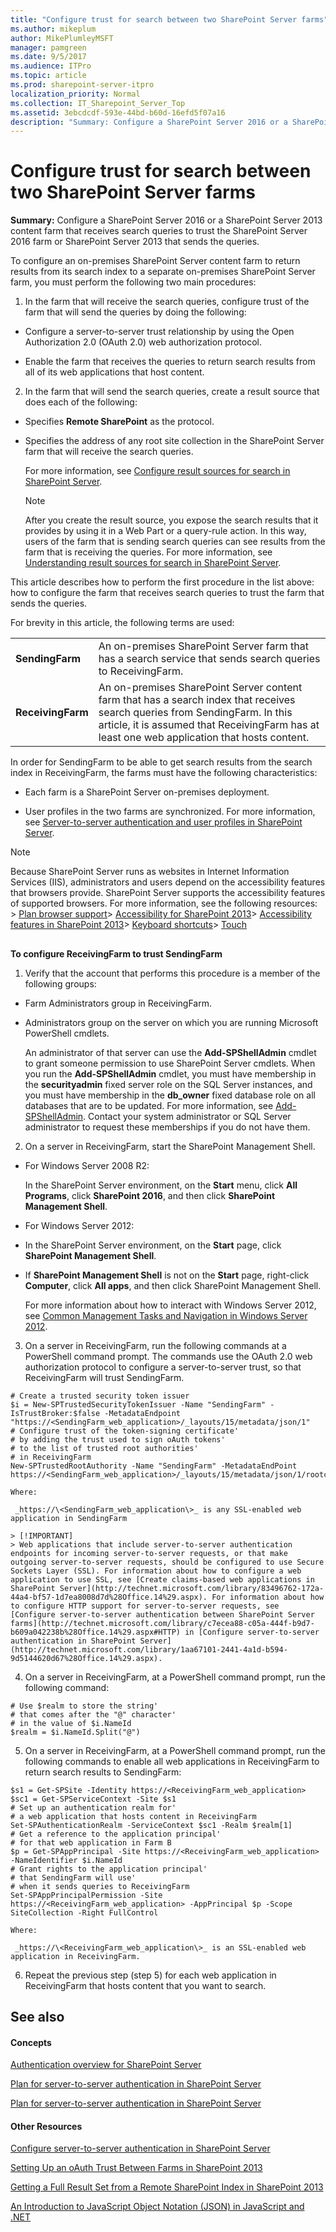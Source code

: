 ```yaml
---
title: "Configure trust for search between two SharePoint Server farms"
ms.author: mikeplum
author: MikePlumleyMSFT
manager: pamgreen
ms.date: 9/5/2017
ms.audience: ITPro
ms.topic: article
ms.prod: sharepoint-server-itpro
localization_priority: Normal
ms.collection: IT_Sharepoint_Server_Top
ms.assetid: 3ebcdcdf-593e-44bd-b60d-16efd5f07a16
description: "Summary: Configure a SharePoint Server 2016 or a SharePoint Server 2013 content farm that receives search queries to trust the SharePoint Server 2016 farm or SharePoint Server 2013 that sends the queries."
---
```


# Configure trust for search between two SharePoint Server farms

 **Summary:** Configure a SharePoint Server 2016 or a SharePoint Server 2013 content farm that receives search queries to trust the SharePoint Server 2016 farm or SharePoint Server 2013 that sends the queries. 
  
To configure an on-premises SharePoint Server content farm to return results from its search index to a separate on-premises SharePoint Server farm, you must perform the following two main procedures:
  
1. In the farm that will receive the search queries, configure trust of the farm that will send the queries by doing the following:
    
  - Configure a server-to-server trust relationship by using the Open Authorization 2.0 (OAuth 2.0) web authorization protocol.
    
  - Enable the farm that receives the queries to return search results from all of its web applications that host content.
    
2. In the farm that will send the search queries, create a result source that does each of the following:
    
  - Specifies **Remote SharePoint** as the protocol. 
    
  - Specifies the address of any root site collection in the SharePoint Server farm that will receive the search queries.
    
    For more information, see [Configure result sources for search in SharePoint Server](configure-result-sources-for-search.md).
    
    > [!NOTE]
    > After you create the result source, you expose the search results that it provides by using it in a Web Part or a query-rule action. In this way, users of the farm that is sending search queries can see results from the farm that is receiving the queries. For more information, see [Understanding result sources for search in SharePoint Server](understanding-result-sources-for-search.md). 
  
This article describes how to perform the first procedure in the list above: how to configure the farm that receives search queries to trust the farm that sends the queries.
  
For brevity in this article, the following terms are used:
  
|||
|:-----|:-----|
|**SendingFarm** <br/> |An on-premises SharePoint Server farm that has a search service that sends search queries to ReceivingFarm.  <br/> |
|**ReceivingFarm** <br/> |An on-premises SharePoint Server content farm that has a search index that receives search queries from SendingFarm. In this article, it is assumed that ReceivingFarm has at least one web application that hosts content.  <br/> |
   
In order for SendingFarm to be able to get search results from the search index in ReceivingFarm, the farms must have the following characteristics:
  
- Each farm is a SharePoint Server on-premises deployment.
    
- User profiles in the two farms are synchronized. For more information, see [Server-to-server authentication and user profiles in SharePoint Server](../security-for-sharepoint-server/server-to-server-authentication-and-user-profiles.md).
    
> [!NOTE]
>  Because SharePoint Server runs as websites in Internet Information Services (IIS), administrators and users depend on the accessibility features that browsers provide. SharePoint Server supports the accessibility features of supported browsers. For more information, see the following resources: > [Plan browser support](https://go.microsoft.com/fwlink/p/?LinkId=246502)> [Accessibility for SharePoint 2013](http://technet.microsoft.com/library/94ad4316-1077-400a-b17e-a2085a5a7312%28Office.14%29.aspx)> [Accessibility features in SharePoint 2013](https://go.microsoft.com/fwlink/p/?LinkId=246501)> [Keyboard shortcuts](https://go.microsoft.com/fwlink/p/?LinkID=246504)> [Touch](https://go.microsoft.com/fwlink/p/?LinkId=246506)
  
## 

 **To configure ReceivingFarm to trust SendingFarm**
  
1. Verify that the account that performs this procedure is a member of the following groups:
    
  - Farm Administrators group in ReceivingFarm.
    
  - Administrators group on the server on which you are running Microsoft PowerShell cmdlets.
    
    An administrator of that server can use the **Add-SPShellAdmin** cmdlet to grant someone permission to use SharePoint Server cmdlets. When you run the **Add-SPShellAdmin** cmdlet, you must have membership in the **securityadmin** fixed server role on the SQL Server instances, and you must have membership in the **db_owner** fixed database role on all databases that are to be updated. For more information, see [Add-SPShellAdmin](http://technet.microsoft.com/library/2ddfad84-7ca8-409e-878b-d09cb35ed4aa.aspx). Contact your system administrator or SQL Server administrator to request these memberships if you do not have them.
    
2. On a server in ReceivingFarm, start the SharePoint Management Shell.
    
  - For Windows Server 2008 R2:
    
    In the SharePoint Server environment, on the **Start** menu, click **All Programs**, click **SharePoint 2016**, and then click **SharePoint Management Shell**.
    
  - For Windows Server 2012:
    
  - In the SharePoint Server environment, on the **Start** page, click **SharePoint Management Shell**.
    
  - If **SharePoint Management Shell** is not on the **Start** page, right-click **Computer**, click **All apps**, and then click SharePoint Management Shell.
    
    For more information about how to interact with Windows Server 2012, see [Common Management Tasks and Navigation in Windows Server 2012](https://go.microsoft.com/fwlink/p/?LinkId=276950).
    
3. On a server in ReceivingFarm, run the following commands at a PowerShell command prompt. The commands use the OAuth 2.0 web authorization protocol to configure a server-to-server trust, so that ReceivingFarm will trust SendingFarm.
    
  ```
  # Create a trusted security token issuer
  $i = New-SPTrustedSecurityTokenIssuer -Name "SendingFarm" -IsTrustBroker:$false -MetadataEndpoint "https://<SendingFarm_web_application>/_layouts/15/metadata/json/1"
  # Configure trust of the token-signing certificate'
  # by adding the trust used to sign oAuth tokens'
  # to the list of trusted root authorities'
  # in ReceivingFarm
  New-SPTrustedRootAuthority -Name "SendingFarm" -MetadataEndPoint https://<SendingFarm_web_application>/_layouts/15/metadata/json/1/rootcertificate
  ```

    Where:
    
     _https://\<SendingFarm_web_application\>_ is any SSL-enabled web application in SendingFarm 
    
    > [!IMPORTANT]
    > Web applications that include server-to-server authentication endpoints for incoming server-to-server requests, or that make outgoing server-to-server requests, should be configured to use Secure Sockets Layer (SSL). For information about how to configure a web application to use SSL, see [Create claims-based web applications in SharePoint Server](http://technet.microsoft.com/library/83496762-172a-44a4-bf57-1d7ea8008d7d%28Office.14%29.aspx). For information about how to configure HTTP support for server-to-server requests, see [Configure server-to-server authentication between SharePoint Server farms](http://technet.microsoft.com/library/c7ecea88-c05a-444f-b9d7-b609a042238b%28Office.14%29.aspx#HTTP) in [Configure server-to-server authentication in SharePoint Server](http://technet.microsoft.com/library/1aa67101-2441-4a1d-b594-9d5144620d67%28Office.14%29.aspx). 
  
4. On a server in ReceivingFarm, at a PowerShell command prompt, run the following command:
    
  ```
  # Use $realm to store the string'
  # that comes after the "@" character'
  # in the value of $i.NameId
  $realm = $i.NameId.Split("@")
  ```

5. On a server in ReceivingFarm, at a PowerShell command prompt, run the following commands to enable all web applications in ReceivingFarm to return search results to SendingFarm:
    
  ```
  $s1 = Get-SPSite -Identity https://<ReceivingFarm_web_application>
  $sc1 = Get-SPServiceContext -Site $s1
  # Set up an authentication realm for'
  # a web application that hosts content in ReceivingFarm 
  Set-SPAuthenticationRealm -ServiceContext $sc1 -Realm $realm[1]
  # Get a reference to the application principal'
  # for that web application in Farm B
  $p = Get-SPAppPrincipal -Site https://<ReceivingFarm_web_application> -NameIdentifier $i.NameId
  # Grant rights to the application principal'
  # that SendingFarm will use'
  # when it sends queries to ReceivingFarm
  Set-SPAppPrincipalPermission -Site https://<ReceivingFarm_web_application> -AppPrincipal $p -Scope SiteCollection -Right FullControl
  ```

    Where:
    
     _https://\<ReceivingFarm_web_application\>_ is an SSL-enabled web application in ReceivingFarm. 
    
6. Repeat the previous step (step 5) for each web application in ReceivingFarm that hosts content that you want to search.
    
## See also

#### Concepts

[Authentication overview for SharePoint Server](../security-for-sharepoint-server/authentication-overview.md)
  
[Plan for server-to-server authentication in SharePoint Server](../security-for-sharepoint-server/plan-server-to-server-authentication.md)
  
[Plan for server-to-server authentication in SharePoint Server](../security-for-sharepoint-server/plan-server-to-server-authentication.md)
#### Other Resources

[Configure server-to-server authentication in SharePoint Server](http://technet.microsoft.com/library/1aa67101-2441-4a1d-b594-9d5144620d67%28Office.14%29.aspx)
  
[Setting Up an oAuth Trust Between Farms in SharePoint 2013](https://blogs.technet.com/b/speschka/archive/2012/07/23/setting-up-an-oauth-trust-between-farms-in-sharepoint-2013.aspx)
  
[Getting a Full Result Set from a Remote SharePoint Index in SharePoint 2013](https://blogs.technet.com/b/speschka/archive/2013/01/24/getting-a-full-result-set-from-a-remote-sharepoint-index-in-sharepoint-2013.aspx)
  
[An Introduction to JavaScript Object Notation (JSON) in JavaScript and .NET](https://msdn.microsoft.com/en-us/library/bb299886.aspx)


